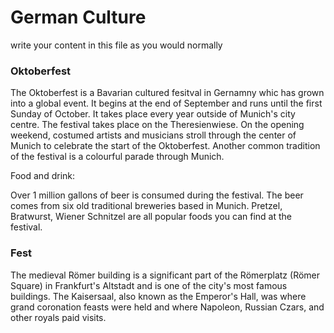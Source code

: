 <h1>German Culture</h1>
<p>write your content in this file as you would normally</p>


<div class="row">
<div class="col-sm-6">
<h3>Oktoberfest</h3>
<p> The Oktoberfest is a Bavarian cultured fesitval in Gernamny whic has grown into a global event. It begins at the end of September and runs until the first Sunday of October. It takes place every year outside of Munich's city centre. The festival takes place on the Theresienwiese. On the opening weekend, costumed artists and musicians stroll through the center of Munich to celebrate the start of the Oktoberfest. Another common tradition of the festival is a colourful parade through Munich. 
<p>Food and drink:
<p>Over 1 million gallons of beer is consumed during the festival. The beer comes from six old traditional breweries based in Munich. Pretzel, Bratwurst, Wiener Schnitzel are all popular foods you can find at the festival. 
</p>
</div>

<div class="col-sm-6">
<h3>Fest</h3> 
<p>The medieval Römer building is a significant part of the Römerplatz (Römer Square) in Frankfurt's Altstadt and is one of the city's most famous buildings. The Kaisersaal, also known as the Emperor's Hall, was where grand coronation feasts were held and where Napoleon, Russian Czars, and other royals paid visits.
</p>
</div>
